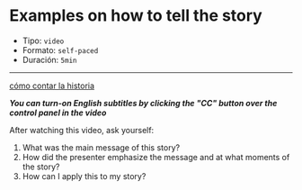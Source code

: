 # Examples on how to tell the story

* Tipo: `video`
* Formato: `self-paced`
* Duración: `5min`

***

[cómo contar la historia](https://vimeo.com/497757714/)

***You can turn-on English subtitles by clicking the "CC" button over the control panel in the video***


After watching this video, ask yourself:
1. What was the main message of this story?
2. How did the presenter emphasize the message and at what moments of the story?
3. How can I apply this to my story?
